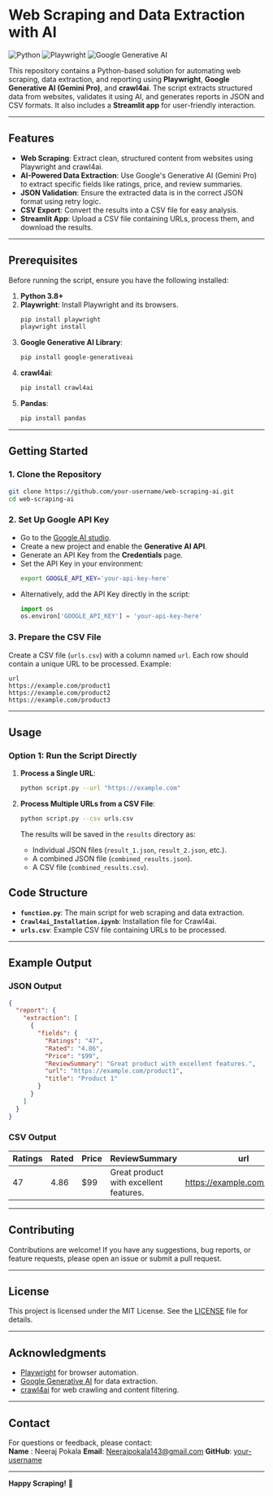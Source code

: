 # **Web Scraping and Data Extraction with AI**

![Python](https://img.shields.io/badge/Python-3.8%2B-blue)
![Playwright](https://img.shields.io/badge/Playwright-1.30%2B-green)
![Google Generative AI](https://img.shields.io/badge/Google%20Generative%20AI-0.1%2B-orange)


This repository contains a Python-based solution for automating web scraping, data extraction, and reporting using **Playwright**, **Google Generative AI (Gemini Pro)**, and **crawl4ai**. The script extracts structured data from websites, validates it using AI, and generates reports in JSON and CSV formats. It also includes a **Streamlit app** for user-friendly interaction.

---

## **Features**

- **Web Scraping**: Extract clean, structured content from websites using Playwright and crawl4ai.
- **AI-Powered Data Extraction**: Use Google's Generative AI (Gemini Pro) to extract specific fields like ratings, price, and review summaries.
- **JSON Validation**: Ensure the extracted data is in the correct JSON format using retry logic.
- **CSV Export**: Convert the results into a CSV file for easy analysis.
- **Streamlit App**: Upload a CSV file containing URLs, process them, and download the results.

---

## **Prerequisites**

Before running the script, ensure you have the following installed:

1. **Python 3.8+**
2. **Playwright**: Install Playwright and its browsers.
   ```bash
   pip install playwright
   playwright install
   ```
3. **Google Generative AI Library**:
   ```bash
   pip install google-generativeai
   ```
4. **crawl4ai**:
   ```bash
   pip install crawl4ai
   ```
5. **Pandas**:
   ```bash
   pip install pandas
   ```


---

## **Getting Started**

### 1. **Clone the Repository**
   ```bash
   git clone https://github.com/your-username/web-scraping-ai.git
   cd web-scraping-ai
   ```

### 2. **Set Up Google API Key**
   - Go to the [Google AI studio](https://aistudio.google.com/prompts/new_chat).
   - Create a new project and enable the **Generative AI API**.
   - Generate an API Key from the **Credentials** page.
   - Set the API Key in your environment:
     ```bash
     export GOOGLE_API_KEY='your-api-key-here'
     ```
   - Alternatively, add the API Key directly in the script:
     ```python
     import os
     os.environ['GOOGLE_API_KEY'] = 'your-api-key-here'
     ```

### 3. **Prepare the CSV File**
   Create a CSV file (`urls.csv`) with a column named `url`. Each row should contain a unique URL to be processed. Example:
   ```csv
   url
   https://example.com/product1
   https://example.com/product2
   https://example.com/product3
   ```

---

## **Usage**

### **Option 1: Run the Script Directly**
1. **Process a Single URL**:
   ```bash
   python script.py --url "https://example.com"
   ```
2. **Process Multiple URLs from a CSV File**:
   ```bash
   python script.py --csv urls.csv
   ```

   The results will be saved in the `results` directory as:
   - Individual JSON files (`result_1.json`, `result_2.json`, etc.).
   - A combined JSON file (`combined_results.json`).
   - A CSV file (`combined_results.csv`).


## **Code Structure**

- **`function.py`**: The main script for web scraping and data extraction.
- **`Crawl4ai_Installation.ipynb`**: Installation file for Crawl4ai.
- **`urls.csv`**: Example CSV file containing URLs to be processed.

---

## **Example Output**

### **JSON Output**
```json
{
  "report": {
    "extraction": [
      {
        "fields": {
          "Ratings": "47",
          "Rated": "4.86",
          "Price": "$99",
          "ReviewSummary": "Great product with excellent features.",
          "url": "https://example.com/product1",
          "title": "Product 1"
        }
      }
    ]
  }
}
```

### **CSV Output**
| Ratings | Rated | Price | ReviewSummary               | url                          | title     |
|---------|-------|-------|-----------------------------|------------------------------|-----------|
| 47      | 4.86  | $99   | Great product with excellent features. | https://example.com/product1 | Product 1 |

---

## **Contributing**

Contributions are welcome! If you have any suggestions, bug reports, or feature requests, please open an issue or submit a pull request.

---

## **License**

This project is licensed under the MIT License. See the [LICENSE](LICENSE) file for details.

---

## **Acknowledgments**

- [Playwright](https://playwright.dev/) for browser automation.
- [Google Generative AI](https://ai.google.dev/) for data extraction.
- [crawl4ai](https://github.com/crawl4ai/crawl4ai) for web crawling and content filtering.

---

## **Contact**

For questions or feedback, please contact:  
**Name** : Neeraj Pokala
**Email**: Neerajpokala143@gmail.com 
**GitHub**: [your-username](https://github.com/Neerajpokala/)

---

**Happy Scraping!** 🚀


